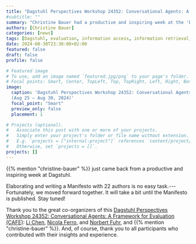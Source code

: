 ```yaml
---
title: "Dagstuhl Perspectives Workshop 24352: Conversational Agents: A Framework for Evaluation (CAFE)"
#subtitle: ""
summary: "Christine Bauer had a productive and inspiring week at the 'Dagstuhl Perspectives Workshop 24352: Conversational Agents: A Framework for Evaluation (CAFE)' she co-organized with Li Chen, Nicola Ferro, and Norbert Fuhr."
authors: [Christine Bauer]
categories: [news]
tags: [Dagstuhl, evaluation, information access, information retrieval, recommender systems, NLP, conversational agents, LLM]
date: 2024-08-30T23:30:00+02:00
featured: false
draft: false
profile: false

# Featured image
# To use, add an image named `featured.jpg/png` to your page's folder.
# Focal points: Smart, Center, TopLeft, Top, TopRight, Left, Right, BottomLeft, Bottom, BottomRight.
image:
  caption: 'Dagstuhl Perspectives Workshop 24352: Conversational Agents: A Framework for Evaluation (CAFE)<br>
  (Aug 25 – Aug 30, 2024)'
  focal_point: "Smart"
  preview_only: false
  placement: 1

# Projects (optional).
#   Associate this post with one or more of your projects.
#   Simply enter your project's folder or file name without extension.
#   E.g. `projects = ["internal-project"]` references `content/project/deep-learning/index.md`.
#   Otherwise, set `projects = []`.
projects: []
---
```


{{% mention "christine-bauer" %}} 
just came back from a productive and inspiring week at Dagstuhl.

Elaborating and writing a Manifesto with 22 authors is no easy task.---Fortunately, we moved forward together. It will take a bit until the Manifesto is published. Stay tuned!

Thank you to the great co-organizers of this [Dagstuhl Perspectives Workshop 24352: Conversational Agents: A Framework for Evaluation (CAFE)](https://www.dagstuhl.de/24352): [Li Chen](https://www.comp.hkbu.edu.hk/~lichen/), [Nicola Ferro](https://www.dei.unipd.it/~ferro/), and [Norbert Fuhr](https://scholar.google.com/citations?user=p53Ht7UAAAAJ), and {{% mention "christine-bauer" %}}.
And, of course, thank you to all participants who contributed with their insights and experience.